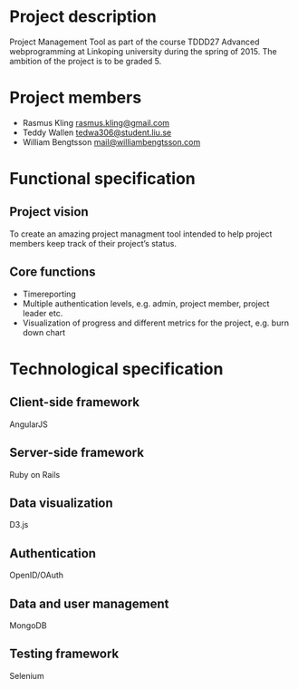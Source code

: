 # Project description
Project Management Tool as part of the course TDDD27 Advanced webprogramming at 
Linkoping university during the spring of 2015. The ambition of the project is 
to be graded 5.

# Project members
- Rasmus Kling rasmus.kling@gmail.com
- Teddy Wallen tedwa306@student.liu.se
- William Bengtsson mail@williambengtsson.com

# Functional specification
## Project vision
To create an amazing project managment tool intended to help project members 
keep track of their project’s status.

## Core functions
- Timereporting
- Multiple authentication levels, e.g. admin, project member, project leader etc.
- Visualization of progress and different metrics for the project, e.g. burn down 
chart

# Technological specification
## Client-side framework
AngularJS

## Server-side framework
Ruby on Rails

## Data visualization
D3.js

## Authentication
OpenID/OAuth

## Data and user management
MongoDB

## Testing framework
Selenium